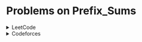 # Problems on Prefix_Sums

<details>
<summary> LeetCode </summary>

- [Running Sum of 1D Array](https://leetcode.com/problems/running-sum-of-1d-array/)
- [Find the Highest Altitude](https://leetcode.com/problems/find-the-highest-altitude/)
- [Range Sum Queries](https://leetcode.com/problems/range-sum-query-immutable/)
- [Find Pivot Index](https://leetcode.com/problems/find-pivot-index/)
- [Left and Right Sum Differences](https://leetcode.com/problems/left-and-right-sum-differences/)
- [Minimum value to get](https://leetcode.com/problems/minimum-value-to-get-positive-step-by-step-sum/)
- [Find the Middle Index in the Array](https://leetcode.com/problems/find-the-middle-index-in-array/)

</details>

<details>
<summary> Codeforces </summary>

- [Odd Queries](https://codeforces.com/contest/1807/problem/D)
- [Kuriyama Mirai's Stones](https://codeforces.com/contest/433/problem/B)

</details>